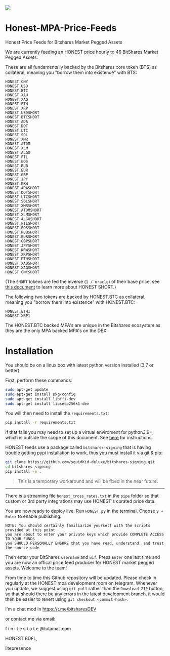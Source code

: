 <img src="https://github.com/litepresence/Honest-MPA-Price-Feeds/blob/master/docs/Screenshot.png">	


# Honest-MPA-Price-Feeds
Honest Price Feeds for Bitshares Market Pegged Assets

We are currently feeding an HONEST price hourly to 46 BitShares Market Pegged Assets: 

These are all fundamentally backed by the Bitshares core token (BTS) as collateral, meaning you "borrow them into existence" with BTS:

    HONEST.CNY
    HONEST.USD
    HONEST.BTC
    HONEST.XAU
    HONEST.XAG
    HONEST.ETH
    HONEST.XRP
    HONEST.USDSHORT
    HONEST.BTCSHORT
    HONEST.ADA
    HONEST.DOT
    HONEST.LTC
    HONEST.SOL
    HONEST.XMR
    HONEST.ATOM
    HONEST.XLM
    HONEST.ALGO
    HONEST.FIL
    HONEST.EOS
    HONEST.RUB
    HONEST.EUR
    HONEST.GBP
    HONEST.JPY
    HONEST.KRW
    HONEST.ADASHORT
    HONEST.DOTSHORT
    HONEST.LTCSHORT
    HONEST.SOLSHORT
    HONEST.XMRSHORT
    HONEST.ATOMSHORT
    HONEST.XLMSHORT
    HONEST.ALGOSHORT
    HONEST.FILSHORT
    HONEST.EOSSHORT
    HONEST.RUBSHORT
    HONEST.EURSHORT
    HONEST.GBPSHORT
    HONEST.JPYSHORT
    HONEST.KRWSHORT
    HONEST.XRPSHORT
    HONEST.ETHSHORT
    HONEST.XAUSHORT
    HONEST.XAGSHORT
    HONEST.CNYSHORT

(The `SHORT` tokens are fed the inverse (`1 / oracle`) of their base price, see [this document](short_tokens.md) to learn more about HONEST SHORT.)

The following two tokens are backed by HONEST.BTC as collateral, meaning you "borrow them into existence" with HONEST.BTC:

    HONEST.ETH1
    HONEST.XRP1

The HONEST.BTC backed MPA's are unique in the Bitshares ecosystem as they are the only MPA backed MPA's on the DEX.   

# Installation
You should be on a linux box with latest python version installed (3.7 or better).

First, perform these commands:

```bash
sudo apt-get update
sudo apt-get install pkg-config
sudo apt-get install libffi-dev
sudo apt-get install libsecp256k1-dev
```
You will then need to install the `requirements.txt`:

```bash
pip install -r requirements.txt
```

If that fails you may need to set up a virtual enviroment for python3.9+, which is outside the scope of this document.  See [here](https://realpython.com/python-virtual-environments-a-primer/) for instructions.

HONEST feeds use a package called `bitshares-signing` that is having trouble getting pypi installation to work, thus you must install it via git & pip:

```bash
git clone https://github.com/squidKid-deluxe/bitshares-signing.git
cd bitshares-signing
pip install -e .
```

> This is a temporary workaround and will be fixed in the near future.

---


There is a streaming file `honest_cross_rates.txt` in the `pipe` folder so that custom or 3rd party integrations may use HONEST's curated price data.


You are now ready to deploy live.   Run `HONEST.py` in the terminal.  Choose `y + Enter` to enable publishing.  

    NOTE: You should certainly familiarize yourself with the scripts provided at this point
    you are about to enter your private keys which provide COMPLETE ACCESS TO YOUR FUNDS
    you SHOULD PERSONALLY ENSURE that you have read, understand, and trust the source code

Then enter your BitShares `username` and `wif`.   Press `Enter` one last time and you are now an offical price feed producer for HONEST market pegged assets.   Welcome to the team!

From time to time this Github repository will be updated.  Please check in regularly at the HONEST mpa development room on telegram.  Whenever you update, we suggest using `git pull` rather than the `Download ZIP` button, so that should there be any errors in the latest development branch, it would then be easier to revert using `git checkout <commit-hash>`.


I'm a chat mod in https://t.me/bitsharesDEV

or contact me via email:

f i n i t e s t a t e @tutamail.com

HONEST BDFL,

litepresence
